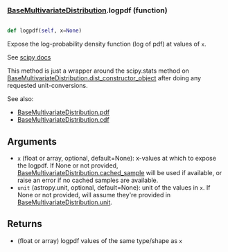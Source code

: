 ### [BaseMultivariateDistribution](BaseMultivariateDistribution.md).logpdf (function)


```py

def logpdf(self, x=None)

```



Expose the log-probability density function (log of pdf) at values of `x`.

See [scipy docs](https://docs.scipy.org/doc/scipy/reference/generated/scipy.stats.rv_continuous.logpdf.html)

This method is just a wrapper around the scipy.stats method on
[BaseMultivariateDistribution.dist_constructor_object](BaseMultivariateDistribution.dist_constructor_object.md) after doing any requested unit-conversions.

See also:

* [BaseMultivariateDistribution.pdf](BaseMultivariateDistribution.pdf.md)
* [BaseMultivariateDistribution.cdf](BaseMultivariateDistribution.cdf.md)

Arguments
----------
* `x` (float or array, optional, default=None): x-values at which to
    expose the logpdf.  If None or not provided, [BaseMultivariateDistribution.cached_sample](BaseMultivariateDistribution.cached_sample.md)
    will be used if available, or raise an error if no cached samples
    are available.
* `unit` (astropy.unit, optional, default=None): unit of the values
    in `x`.  If None or not provided, will assume they're provided in
    [BaseMultivariateDistribution.unit](BaseMultivariateDistribution.unit.md).

Returns
---------
* (float or array) logpdf values of the same type/shape as `x`

